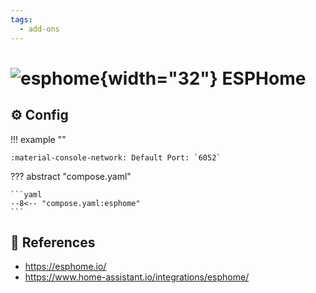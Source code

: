 ```yaml
---
tags:
  - add-ons
---
```

# ![esphome](https://cdn.jsdelivr.net/gh/selfhst/icons/png/esphome.png){width="32"} ESPHome

## :gear: Config

!!! example ""

    :material-console-network: Default Port: `6052`

??? abstract "compose.yaml"

    ```yaml
    --8<-- "compose.yaml:esphome"
    ```

## :link: References

- <https://esphome.io/>
- <https://www.home-assistant.io/integrations/esphome/>

[1]: <https://esphome.io/>
